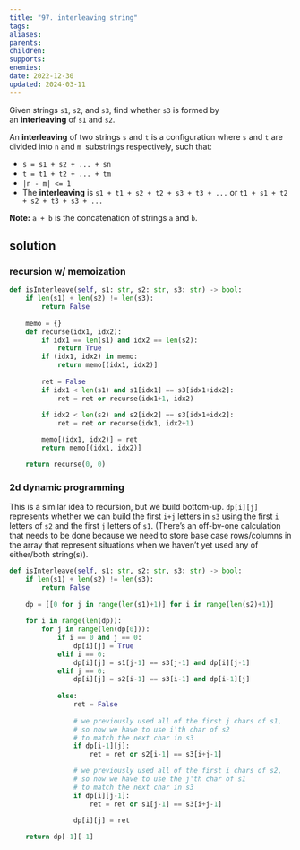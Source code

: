 ```yaml
---
title: "97. interleaving string"
tags:
aliases: 
parents: 
children: 
supports: 
enemies:
date: 2022-12-30
updated: 2024-03-11
---
```


Given strings `s1`, `s2`, and `s3`, find whether `s3` is formed by an **interleaving** of `s1` and `s2`.

An **interleaving** of two strings `s` and `t` is a configuration where `s` and `t` are divided into `n` and `m`  substrings respectively, such that:

- `s = s1 + s2 + ... + sn`
- `t = t1 + t2 + ... + tm`
- `|n - m| <= 1`
- The **interleaving** is `s1 + t1 + s2 + t2 + s3 + t3 + ...` or `t1 + s1 + t2 + s2 + t3 + s3 + ...`

**Note:** `a + b` is the concatenation of strings `a` and `b`.

## solution

### recursion w/ memoization

```python
def isInterleave(self, s1: str, s2: str, s3: str) -> bool:
	if len(s1) + len(s2) != len(s3):
		return False
	
	memo = {}
	def recurse(idx1, idx2):
		if idx1 == len(s1) and idx2 == len(s2):
			return True
		if (idx1, idx2) in memo:
			return memo[(idx1, idx2)]
		
		ret = False
		if idx1 < len(s1) and s1[idx1] == s3[idx1+idx2]:
			ret = ret or recurse(idx1+1, idx2)
		
		if idx2 < len(s2) and s2[idx2] == s3[idx1+idx2]:
			ret = ret or recurse(idx1, idx2+1)

		memo[(idx1, idx2)] = ret
		return memo[(idx1, idx2)]

	return recurse(0, 0)
```

### 2d dynamic programming

This is a similar idea to recursion, but we build bottom-up. `dp[i][j]` represents whether we can build the first `i+j` letters in `s3` using the first `i` letters of `s2` and the first `j` letters of `s1`. (There’s an off-by-one calculation that needs to be done because we need to store base case rows/columns in the array that represent situations when we haven’t yet used any of either/both string(s)).

```python
def isInterleave(self, s1: str, s2: str, s3: str) -> bool:
	if len(s1) + len(s2) != len(s3):
		return False
	
	dp = [[0 for j in range(len(s1)+1)] for i in range(len(s2)+1)]
	
	for i in range(len(dp)):
		for j in range(len(dp[0])):
			if i == 0 and j == 0:
				dp[i][j] = True
			elif i == 0:
				dp[i][j] = s1[j-1] == s3[j-1] and dp[i][j-1]
			elif j == 0:
				dp[i][j] = s2[i-1] == s3[i-1] and dp[i-1][j]
	
			else:
				ret = False
	
				# we previously used all of the first j chars of s1,
				# so now we have to use i'th char of s2
				# to match the next char in s3
				if dp[i-1][j]:
					ret = ret or s2[i-1] == s3[i+j-1]

				# we previously used all of the first i chars of s2,
				# so now we have to use the j'th char of s1
				# to match the next char in s3
				if dp[i][j-1]:
					ret = ret or s1[j-1] == s3[i+j-1]

				dp[i][j] = ret
	
	return dp[-1][-1]
```

